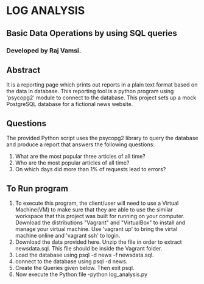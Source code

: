# LOG ANALYSIS

## Basic Data Operations by using SQL queries

### Developed by Raj Vamsi. 

## Abstract
It is a reporting page which prints out reports in a plain text format based on the data in database. This reporting tool is a python program using 'psycopg2' module to connect to the database. This project sets up a mock PostgreSQL database for a fictional news website.

## Questions
The provided Python script uses the psycopg2 library to query the database and produce a report that answers the following questions:

1. What are the most popular three articles of all time?
2. Who are the most popular articles of all time?
3. On which days did more than 1% of requests lead to errors?

## To Run program

1. To execute this program, the client/user will need to use a Virtual Machine(VM) to make sure that they are able to use the similar workspace that this project was built for running on your computer. Download the distributions "Vagrant" and "VirtualBox" to install and manage your virtual machine. Use 'vagrant up' to bring the virtal machine online and 'vagrant ssh' to login.
2. Download the data provided here. Unzip the file in order to extract newsdata.sql. This file
 should be inside the Vagrant folder.
3. Load the database using psql -d news -f newsdata.sql.
4. connect to the database using psql -d news.
5. Create the Queries given below. Then exit psql.
6. Now execute the Python file -python log_analysis.py


